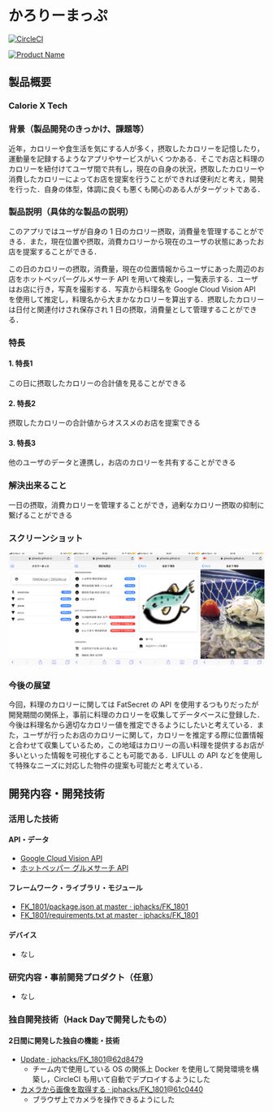 # かろりーまっぷ

[![CircleCI](https://circleci.com/gh/calmery/elm-template.svg?style=svg)](https://circleci.com/gh/calmery/elm-template)

[![Product Name](https://img.youtube.com/vi/915kvFsF1DE/0.jpg)](https://youtu.be/915kvFsF1DE)

## 製品概要
### Calorie X Tech

### 背景（製品開発のきっかけ、課題等）

近年，カロリーや食生活を気にする人が多く，摂取したカロリーを記憶したり，運動量を記録するようなアプリやサービスがいくつかある．そこでお店と料理のカロリーを紐付けてユーザ間で共有し，現在の自身の状況，摂取したカロリーや消費したカロリーによってお店を提案を行うことができれば便利だと考え，開発を行った．自身の体型，体調に良くも悪くも関心のある人がターゲットである．

### 製品説明（具体的な製品の説明）

このアプリではユーザが自身の 1 日のカロリー摂取，消費量を管理することができる．また，現在位置や摂取，消費カロリーから現在のユーザの状態にあったお店を提案することができる．

この日のカロリーの摂取，消費量，現在の位置情報からユーザにあった周辺のお店をホットペッパーグルメサーチ API を用いて検索し，一覧表示する．ユーザはお店に行き，写真を撮影する．写真から料理名を Google Cloud Vision API を使用して推定し，料理名から大まかなカロリーを算出する．摂取したカロリーは日付と関連付けされ保存され 1 日の摂取，消費量として管理することができる．

### 特長

#### 1. 特長1

この日に摂取したカロリーの合計値を見ることができる

#### 2. 特長2

摂取したカロリーの合計値からオススメのお店を提案できる

#### 3. 特長3

他のユーザのデータと連携し，お店のカロリーを共有することができる

### 解決出来ること

一日の摂取，消費カロリーを管理することができ，過剰なカロリー摂取の抑制に繋げることができる

### スクリーンショット

![screenshot.png](docs/screenshot.png)

### 今後の展望

今回，料理のカロリーに関しては FatSecret の API を使用するつもりだったが開発期間の関係上，事前に料理のカロリーを収集してデータベースに登録した．今後は料理名から適切なカロリー値を推定できるようにしたいと考えている．また，ユーザが行ったお店のカロリーに関して，カロリーを推定する際に位置情報と合わせて収集しているため，この地域はカロリーの高い料理を提供するお店が多いといった情報を可視化することも可能である．LIFULL の API などを使用して特殊なニーズに対応した物件の提案も可能だと考えている．

## 開発内容・開発技術
### 活用した技術
#### API・データ

- [Google Cloud Vision API](https://cloud.google.com/vision/)
- [ホットペッパー グルメサーチ API](https://webservice.recruit.co.jp/hotpepper/reference.html)

#### フレームワーク・ライブラリ・モジュール

- [FK_1801/package.json at master · jphacks/FK_1801](https://github.com/jphacks/FK_1801/blob/master/frontend/package.json#L14-L47)
- [FK_1801/requirements.txt at master · jphacks/FK_1801](https://github.com/jphacks/FK_1801/blob/master/backend/requirements.txt)

#### デバイス

- なし

### 研究内容・事前開発プロダクト（任意）

- なし

### 独自開発技術（Hack Dayで開発したもの）
#### 2日間に開発した独自の機能・技術

- [Update · jphacks/FK_1801@62d8479](https://github.com/jphacks/FK_1801/commit/62d847926c4e59bb91565932074913622197491d)
  - チーム内で使用している OS の関係上 Docker を使用して開発環境を構築し，CircleCI も用いて自動でデプロイするようにした
- [カメラから画像を取得する · jphacks/FK_1801@61c0440](https://github.com/jphacks/FK_1801/commit/61c0440cc4ef565f54fb629da4fb044d33a85d97)
  - ブラウザ上でカメラを操作できるようにした
